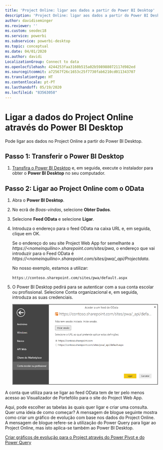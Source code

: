 ```yaml
---
title: 'Project Online: ligar aos dados a partir do Power BI Desktop'
description: 'Project Online: ligar aos dados a partir do Power BI Desktop'
author: davidiseminger
ms.reviewer: ''
ms.custom: seodec18
ms.service: powerbi
ms.subservice: powerbi-desktop
ms.topic: conceptual
ms.date: 04/01/2020
ms.author: davidi
LocalizationGroup: Connect to data
ms.openlocfilehash: 4244253faa3160b515a02b598988072117d982ed
ms.sourcegitcommit: a72567f26c1653c25f7730fab6210cd011343707
ms.translationtype: HT
ms.contentlocale: pt-PT
ms.lasthandoff: 05/19/2020
ms.locfileid: "83563058"
---
```

# <a name="connect-to-project-online-data-through-power-bi-desktop"></a>Ligar a dados do Project Online através do Power BI Desktop
Pode ligar aos dados no Project Online a partir do Power BI Desktop.

## <a name="step-1-download-power-bi-desktop"></a>Passo 1: Transferir o Power BI Desktop
1. [Transfira o Power BI Desktop](https://go.microsoft.com/fwlink/?LinkID=521662) e, em seguida, execute o instalador para obter o **Power BI Desktop** no seu computador.

## <a name="step-2-connect-to-project-online-with-odata"></a>Passo 2: Ligar ao Project Online com o OData
1. Abra o **Power BI Desktop**.
2. No ecrã de *Boas-vindas*, selecione **Obter Dados**.
3. Selecione **Feed OData** e selecione **Ligar**.
4. Introduza o endereço para o feed OData na caixa URL e, em seguida, clique em OK.
   
   Se o endereço do seu site Project Web App for semelhante a *https://\<nomeinquilino\>.sharepoint.com/sites/pwa*, o endereço que vai introduzir para o Feed OData é *https://\<nomeinquilino\>.sharepoint.com/sites/pwa/\_api/Projectdata*.
   
   No nosso exemplo, estamos a utilizar:

    `https://contoso.sharepoint.com/sites/pwa/default.aspx`

5. O Power BI Desktop pedirá para se autenticar com a sua conta escolar ou profissional. Selecione Conta organizacional e, em seguida, introduza as suas credenciais.
   
   ![](media/desktop-project-online-connect-to-data/image.png)

A conta que utiliza para se ligar ao feed OData tem de ter pelo menos acesso ao Visualizador de Portefólio para o site do Project Web App. 

Aqui, pode escolher as tabelas às quais quer ligar e criar uma consulta.  Quer uma ideia de como começar?  A mensagem de blogue seguinte mostra como criar um gráfico de evolução com base nos dados do Project Online.  A mensagem de blogue refere-se à utilização do Power Query para ligar ao Project Online, mas isto aplica-se também ao Power BI Desktop.

[Criar gráficos de evolução para o Project através do Power Pivot e do Power Query](https://blogs.office.com/2014/03/24/creating-burndown-charts-for-project-using-power-pivot-and-power-query/)

